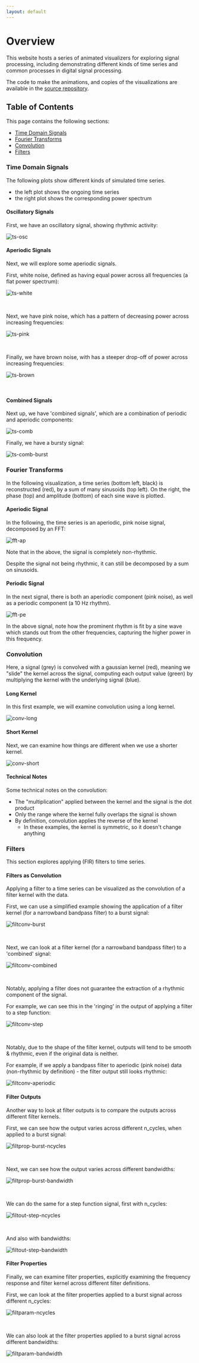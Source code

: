 ```yaml
---
layout: default
---
```


# Overview

This website hosts a series of animated visualizers for exploring signal processing,
including demonstrating different kinds of time series and common processes in digital signal processing.

The code to make the animations, and copies of the visualizations are available in the
[source repository](https://github.com/TomDonoghue/SigViz).

## Table of Contents

This page contains the following sections:

- [Time Domain Signals](#time-domain-signals)
- [Fourier Transforms](#fourier-transforms)
- [Convolution](#convolution)
- [Filters](#filters)

### Time Domain Signals

The following plots show different kinds of simulated time series.

- the left plot shows the ongoing time series
- the right plot shows the corresponding power spectrum

#### Oscillatory Signals

First, we have an oscillatory signal, showing rhythmic activity:

![ts-osc](https://raw.githubusercontent.com/TomDonoghue/SigViz/main/gifs/01-timeseries/ts-osc.gif)

#### Aperiodic Signals

Next, we will explore some aperiodic signals.

First, white noise, defined as having equal power across all frequencies (a flat power spectrum):

![ts-white](https://raw.githubusercontent.com/TomDonoghue/SigViz/main/gifs/01-timeseries/ts-white-noise.gif)

<br>

Next, we have pink noise, which has a pattern of decreasing power
across increasing frequencies:

![ts-pink](https://raw.githubusercontent.com/TomDonoghue/SigViz/main/gifs/01-timeseries/ts-pink-noise.gif)

<br>

Finally, we have brown noise, with has a steeper drop-off of power across increasing frequencies:

![ts-brown](https://raw.githubusercontent.com/TomDonoghue/SigViz/main/gifs/01-timeseries/ts-brown-noise.gif)

<br>

#### Combined Signals

Next up, we have 'combined signals', which are a combination of periodic and aperiodic components:

![ts-comb](https://raw.githubusercontent.com/TomDonoghue/SigViz/main/gifs/01-timeseries/ts-comb.gif)

Finally, we have a bursty signal:

![ts-comb-burst](https://raw.githubusercontent.com/TomDonoghue/SigViz/main/gifs/01-timeseries/ts-comb-burst.gif)

### Fourier Transforms

In the following visualization, a time series (bottom left, black) is reconstructed (red), by a sum of many sinusoids (top left). On the right, the phase (top) and amplitude (bottom) of each sine wave is plotted.

#### Aperiodic Signal

In the following, the time series is an aperiodic, pink noise signal, decomposed by an FFT:

![fft-ap](https://raw.githubusercontent.com/TomDonoghue/SigViz/main/gifs/02-fft/fft-aperiodic.gif)

Note that in the above, the signal is completely non-rhythmic.

Despite the signal not being rhythmic, it can still be
decomposed by a sum on sinusoids.

#### Periodic Signal

In the next signal, there is both an aperiodic component (pink noise), as well as
a periodic component (a 10 Hz rhythm).

![fft-pe](https://raw.githubusercontent.com/TomDonoghue/SigViz/main/gifs/02-fft/fft-periodic.gif)

In the above signal, note how the prominent rhythm is fit by a sine wave which
stands out from the other frequencies, capturing the higher power in this frequency.

### Convolution

Here, a signal (grey) is convolved with a gaussian kernel (red), meaning we "slide" the kernel across the signal, computing each output value (green) by multiplying the kernel with the underlying signal (blue).

#### Long Kernel

In this first example, we will examine convolution using a long kernel.

![conv-long](https://raw.githubusercontent.com/TomDonoghue/SigViz/main/gifs/03-convolution/convolution-long.gif)

#### Short Kernel

Next, we can examine how things are different when we use a shorter kernel.

![conv-short](https://raw.githubusercontent.com/TomDonoghue/SigViz/main/gifs/03-convolution/convolution-short.gif)

#### Technical Notes

Some technical notes on the convolution:
- The "multiplication" applied between the kernel and the signal is the dot product
- Only the range where the kernel fully overlaps the signal is shown
- By definition, convolution applies the reverse of the kernel
    - In these examples, the kernel is symmetric, so it doesn't change anything

### Filters

This section explores applying (FIR) filters to time series.

#### Filters as Convolution

Applying a filter to a time series can be visualized as the convolution of a filter kernel with the data.

First, we can use a simplified example showing the application of a filter kernel (for a narrowband bandpass filter) to a burst signal:

![filtconv-burst](https://raw.githubusercontent.com/TomDonoghue/SigViz/main/gifs/04-filters/filtconv-burst.gif)

<br>

Next, we can look at a filter kernel (for a narrowband bandpass filter) to a 'combined' signal:

![filtconv-combined](https://raw.githubusercontent.com/TomDonoghue/SigViz/main/gifs/04-filters/filtconv-combined.gif)

<br>

Notably, applying a filter does not guarantee the extraction of a rhythmic component of the signal.

For example, we can see this in the 'ringing' in the output of applying a filter to a step function:

![filtconv-step](https://raw.githubusercontent.com/TomDonoghue/SigViz/main/gifs/04-filters/filtconv-step.gif)

<br>

Notably, due to the shape of the filter kernel, outputs will tend to be smooth & rhythmic, even if the original data is neither.

For example, if we apply a bandpass filter to aperiodic (pink noise) data (non-rhythmic by definition) - the filter output still looks rhythmic:

![filtconv-aperiodic](https://raw.githubusercontent.com/TomDonoghue/SigViz/main/gifs/04-filters/filtconv-aperiodic.gif)

#### Filter Outputs

Another way to look at filter outputs is to compare the outputs across different filter kernels.

First, we can see how the output varies across different n_cycles, when applied to a burst signal:

![filtprop-burst-ncycles](https://raw.githubusercontent.com/TomDonoghue/SigViz/main/gifs/04-filters/filtprop-burst-ncycles.gif)

<br>

Next, we can see how the output varies across different bandwidths:

![filtprop-burst-bandwidth](https://raw.githubusercontent.com/TomDonoghue/SigViz/main/gifs/04-filters/filtprop-burst-bandwidth.gif)

<br>

We can do the same for a step function signal, first with n_cycles:

![filtout-step-ncycles](https://raw.githubusercontent.com/TomDonoghue/SigViz/main/gifs/04-filters/filtout-step-ncycles.gif)

<br>

And also with bandwidths:

![filtout-step-bandwidth](https://raw.githubusercontent.com/TomDonoghue/SigViz/main/gifs/04-filters/filtout-step-bandwidth.gif)

#### Filter Properties

Finally, we can examine filter properties, explicitly examining the frequency response and filter kernel across different filter definitions.

First, we can look at the filter properties applied to a burst signal across different n_cycles:

![filtparam-ncycles](https://raw.githubusercontent.com/TomDonoghue/SigViz/main/gifs/04-filters/filtparam-ncycles.gif)

<br>

We can also look at the filter properties applied to a burst signal across different bandwidths:

![filtparam-bandwidth](https://raw.githubusercontent.com/TomDonoghue/SigViz/main/gifs/04-filters/filtparam-bandwidth.gif)
